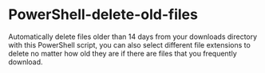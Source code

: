 # PowerShell-delete-old-files
Automatically delete files older than 14 days from your downloads directory with this PowerShell script, you can also select different file extensions to delete no matter how old they are if there are files that you frequently download.
